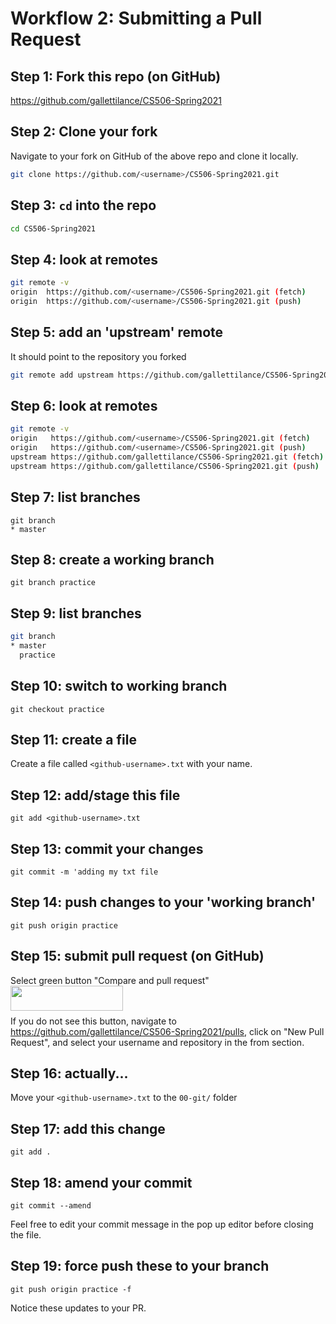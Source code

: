# Workflow 2:  Submitting a Pull Request

## Step 1: Fork this repo (on GitHub)

https://github.com/gallettilance/CS506-Spring2021

## Step 2: Clone your fork

Navigate to your fork on GitHub of the above repo and clone it locally. 

```bash
git clone https://github.com/<username>/CS506-Spring2021.git
```

## Step 3: `cd` into the repo

```bash
cd CS506-Spring2021
```

## Step 4: look at remotes

```bash
git remote -v
origin	https://github.com/<username>/CS506-Spring2021.git (fetch)
origin	https://github.com/<username>/CS506-Spring2021.git (push)
```

## Step 5: add an 'upstream' remote

It should point to the repository you forked

```bash
git remote add upstream https://github.com/gallettilance/CS506-Spring2021.git
```

## Step 6: look at remotes

```bash
git remote -v
origin	 https://github.com/<username>/CS506-Spring2021.git (fetch)
origin	 https://github.com/<username>/CS506-Spring2021.git (push)
upstream https://github.com/gallettilance/CS506-Spring2021.git (fetch)
upstream https://github.com/gallettilance/CS506-Spring2021.git (push)
```

## Step 7: list branches

```git
git branch
* master
```
 
## Step 8: create a working branch

`git branch practice`

## Step 9: list branches

```bash
git branch
* master
  practice
```

## Step 10: switch to working branch

`git checkout practice`

## Step 11: create a file

Create a file called `<github-username>.txt` with your name.

## Step 12: add/stage this file

`git add <github-username>.txt`

## Step 13: commit your changes

`git commit -m 'adding my txt file`
 
## Step 14: push changes to your 'working branch'

`git push origin practice`

## Step 15: submit pull request (on GitHub)

Select green button "Compare and pull request"  
<img src="../images/pull_request_button.png" align="left" height="40" width="180" >   <br> <br>

If you do not see this button, navigate to https://github.com/gallettilance/CS506-Spring2021/pulls, click on "New Pull Request", and select your username and repository in the from section.

## Step 16: actually...

Move your `<github-username>.txt` to the `00-git/` folder

## Step 17: add this change

`git add .`

## Step 18: amend your commit

`git commit --amend`

Feel free to edit your commit message in the pop up editor before closing the file.

## Step 19: force push these to your branch

`git push origin practice -f`

Notice these updates to your PR.
